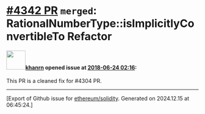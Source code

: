 # [\#4342 PR](https://github.com/ethereum/solidity/pull/4342) `merged`: RationalNumberType::isImplicitlyConvertibleTo Refactor

#### <img src="https://avatars.githubusercontent.com/u/6243408?u=912c9472362753b782af7746617ced451c89c0eb&v=4" width="50">[khanrn](https://github.com/khanrn) opened issue at [2018-06-24 02:16](https://github.com/ethereum/solidity/pull/4342):

This PR is a cleaned fix for #4304 PR.




-------------------------------------------------------------------------------



[Export of Github issue for [ethereum/solidity](https://github.com/ethereum/solidity). Generated on 2024.12.15 at 06:45:24.]
